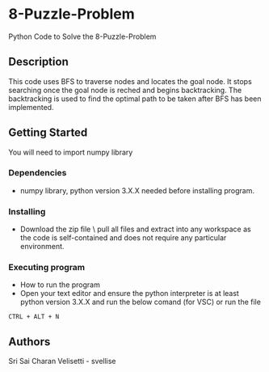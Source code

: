 # 8-Puzzle-Problem

Python Code to Solve the 8-Puzzle-Problem

## Description

This code uses BFS to traverse nodes and locates the goal node. It stops searching once the goal node is reched and begins backtracking. The backtracking is used to find the optimal path to be taken after BFS has been implemented.

## Getting Started

You will need to import numpy library 

### Dependencies

* numpy library, python version 3.X.X needed before installing program.

### Installing

* Download the zip file \ pull all files and extract into any workspace as the code is self-contained and does not require any particular environment. 

### Executing program

* How to run the program
* Open your text editor and ensure the python interpreter is at least python version 3.X.X and run the below comand (for VSC) or run the file
```
CTRL + ALT + N
```
## Authors

Sri Sai Charan Velisetti - svellise





